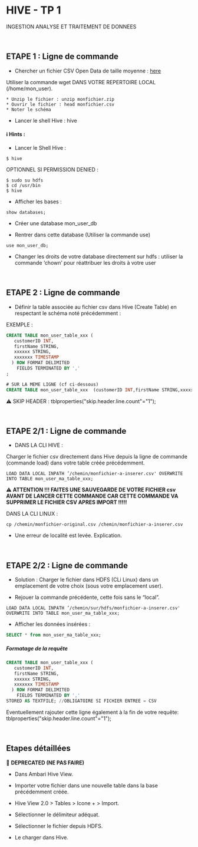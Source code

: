 # HIVE - TP 1
INGESTION ANALYSE ET TRAITEMENT DE DONNEES

<br/>

## ETAPE 1 : Ligne de commande

* Chercher un fichier CSV Open Data de taille moyenne : [here](https://raw.githubusercontent.com/hortonworks/data-tutorials/master/tutorials/hdp/how-to-process-data-with-apache-hive/assets/driver_data.zip)

Utiliser la commande wget DANS VOTRE REPERTOIRE LOCAL (/home/mon_user).

    * Unzip le fichier : unzip monfichier.zip
    * Ouvrir le fichier : head monfichier.csv
    * Noter le schéma

* Lancer le shell Hive : hive

#### :information_source: Hints :

* Lancer le Shell Hive :
```console
$ hive
```

OPTIONNEL SI PERMISSION DENIED :
```console
$ sudo su hdfs
$ cd /usr/bin
$ hive
```

* Afficher les bases :
```console
show databases;
```

* Créer une database mon_user_db

* Rentrer dans cette database (Utiliser la commande use)
```console
use mon_user_db;
```

* Changer les droits de votre database directement sur hdfs : utiliser la commande ‘chown’ pour réattribuer les droits à votre user

<br/>

## ETAPE 2 : Ligne de commande

* Définir la table associée au fichier csv dans Hive (Create Table) en respectant le schéma noté précédemment :

EXEMPLE :
```sql
CREATE TABLE mon_user_table_xxx (
   customerID INT,
   firstName STRING,
   xxxxxx STRING,
   xxxxxxx TIMESTAMP
  ) ROW FORMAT DELIMITED
    FIELDS TERMINATED BY ','
;

# SUR LA MEME LIGNE (cf ci-dessous)
CREATE TABLE mon_user_table_xxx  (customerID INT,firstName STRING,xxxxxxx STRING, xxxxx TIMESTAMP) ROW FORMAT DELIMITED FIELDS TERMINATED BY ',';
```

:warning: SKIP HEADER : tblproperties("skip.header.line.count"="1");

<br/>

## ETAPE 2/1 : Ligne de commande

* DANS LA CLI HIVE :

Charger le fichier csv directement dans Hive depuis la ligne de commande (commande load) dans votre table créée précédemment.
```console
LOAD DATA LOCAL INPATH ’/chemin/monfichier-a-inserer.csv' OVERWRITE INTO TABLE mon_user_ma_table_xxx;
```

:warning: **ATTENTION !!! FAITES UNE SAUVEGARDE DE VOTRE FICHIER csv AVANT DE LANCER CETTE COMMANDE CAR CETTE COMMANDE VA SUPPRIMER LE FICHIER CSV APRES IMPORT !!!!!**

DANS LA CLI LINUX : 
```console
cp /chemin/monfichier-original.csv /chemin/monfichier-a-inserer.csv
```

* Une erreur de localité est levée. Explication.

<br/>

## ETAPE 2/2 : Ligne de commande

* Solution : Charger le fichier dans HDFS (CLi Linux) dans un emplacement de votre choix (sous votre emplacement user).

* Rejouer la commande précédente, cette fois sans le “local”.
```console
LOAD DATA LOCAL INPATH ’/chemin/sur/hdfs/monfichier-a-inserer.csv' OVERWRITE INTO TABLE mon_user_ma_table_xxx;
```

* Afficher les données insérées :        
```sql
SELECT * from mon_user_ma_table_xxx;
```

##### Formatage de la requête 

```sql
CREATE TABLE mon_user_table_xxx (
   customerID INT,
   firstName STRING,
   xxxxxx STRING,
   xxxxxxx TIMESTAMP
  ) ROW FORMAT DELIMITED
    FIELDS TERMINATED BY ','
STORED AS TEXTFILE; //OBLIGATOIRE SI FICHIER ENTREE = CSV
```

Eventuellement rajouter cette ligne également à la fin de votre requête:
tblproperties("skip.header.line.count"="1");

<br/>

## Etapes détaillées

:no_entry_sign: **DEPRECATED (NE PAS FAIRE)**

* Dans Ambari Hive View.

* Importer votre fichier dans une nouvelle table dans la base précédemment créée.

* Hive View 2.0 > Tables > Icone + > Import.
* Sélectionner le délimiteur adéquat.
* Sélectionner le fichier depuis HDFS.
* Le charger dans Hive.
